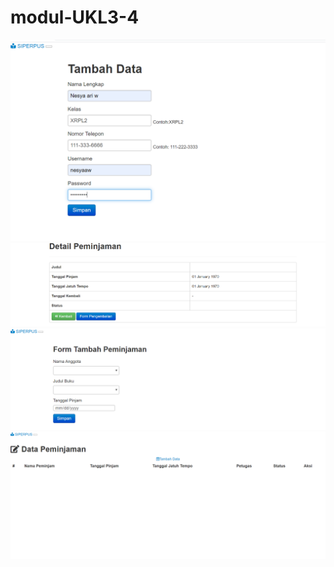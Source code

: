 # modul-UKL3-4
![AltText](https://github.com/nesya177/modul-UKL3-4/blob/master/modul3.png)
![AltText](https://github.com/nesya177/modul-UKL3-4/blob/master/modul4.1.png)
![AltText](https://github.com/nesya177/modul-UKL3-4/blob/master/modul4.2.png)
![AltText](https://github.com/nesya177/modul-UKL3-4/blob/master/modul4.3.png)
